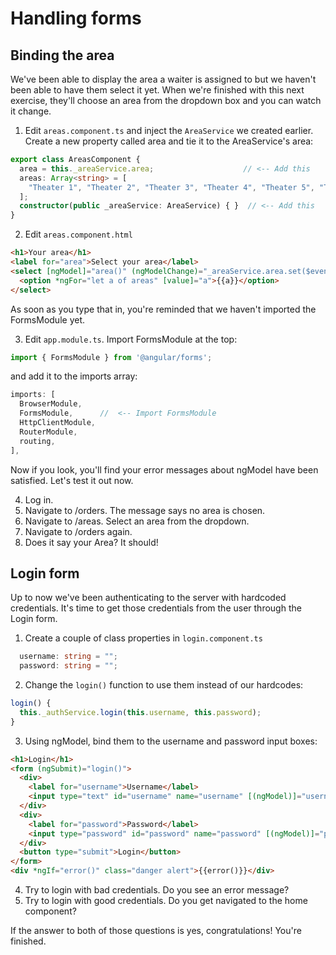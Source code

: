 
# Handling forms
<!-- Time: 15min -->


## Binding the area
We've been able to display the area a waiter is assigned to but we haven't been able to have them select it yet. When we're finished with this next exercise, they'll choose an area from the dropdown box and you can watch it change.

1. Edit `areas.component.ts` and inject the `AreaService` we created earlier. Create a new property called area and tie it to the AreaService's area:
```typescript
export class AreasComponent {
  area = this._areaService.area;                    // <-- Add this
  areas: Array<string> = [
    "Theater 1", "Theater 2", "Theater 3", "Theater 4", "Theater 5", "Theater 6",
  ];
  constructor(public _areaService: AreaService) { }  // <-- Add this
}
```

2. Edit `areas.component.html` 
```html
<h1>Your area</h1>
<label for="area">Select your area</label>
<select [ngModel]="area()" (ngModelChange)="_areaService.area.set($event)" id="area">
  <option *ngFor="let a of areas" [value]="a">{{a}}</option>
</select>
```
As soon as you type that in, you're reminded that we haven't imported the FormsModule yet.

3. Edit `app.module.ts`. Import FormsModule at the top:
```typescript
import { FormsModule } from '@angular/forms';
```
and add it to the imports array:
```typescript
imports: [
  BrowserModule,
  FormsModule,      //  <-- Import FormsModule
  HttpClientModule,
  RouterModule,
  routing,
],
```
Now if you look, you'll find your error messages about ngModel have been satisfied. Let's test it out now.

4. Log in.
5. Navigate to /orders. The message says no area is chosen.
6. Navigate to /areas. Select an area from the dropdown.
7. Navigate to /orders again.
8. Does it say your Area? It should!


## Login form
Up to now we've been authenticating to the server with hardcoded credentials. It's time to get those credentials from the user through the Login form.

1. Create a couple of class properties in `login.component.ts`
```typescript
  username: string = "";
  password: string = "";
```

2. Change the `login()` function to use them instead of our hardcodes:
```typescript
login() {
  this._authService.login(this.username, this.password);
}
```

3. Using ngModel, bind them to the username and password input boxes:
```html
<h1>Login</h1>
<form (ngSubmit)="login()">
  <div>
    <label for="username">Username</label>
    <input type="text" id="username" name="username" [(ngModel)]="username" />
  </div>
  <div>
    <label for="password">Password</label>
    <input type="password" id="password" name="password" [(ngModel)]="password" />
  </div>
  <button type="submit">Login</button>
</form>
<div *ngIf="error()" class="danger alert">{{error()}}</div>
```

4. Try to login with bad credentials. Do you see an error message?
5. Try to login with good credentials. Do you get navigated to the home component?

If the answer to both of those questions is yes, congratulations! You're finished.
